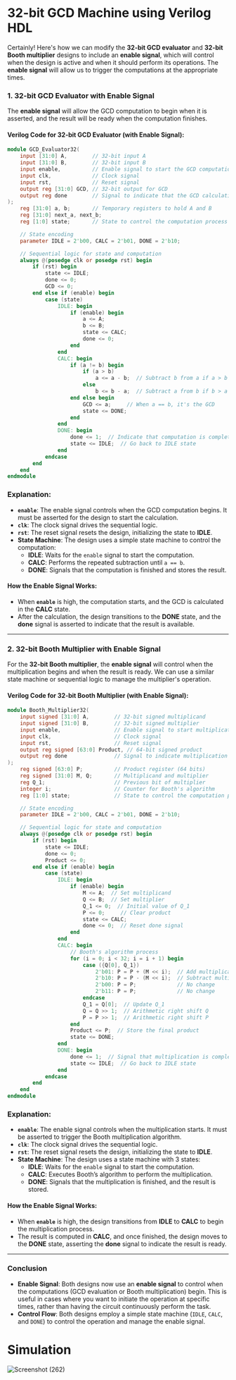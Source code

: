 # 32-bit GCD Machine using Verilog HDL


Certainly! Here's how we can modify the **32-bit GCD evaluator** and **32-bit Booth multiplier** designs to include an **enable signal**, which will control when the design is active and when it should perform its operations. The **enable signal** will allow us to trigger the computations at the appropriate times.

### **1. 32-bit GCD Evaluator with Enable Signal**

The **enable signal** will allow the GCD computation to begin when it is asserted, and the result will be ready when the computation finishes.

#### **Verilog Code for 32-bit GCD Evaluator (with Enable Signal):**

```verilog
module GCD_Evaluator32(
    input [31:0] A,        // 32-bit input A
    input [31:0] B,        // 32-bit input B
    input enable,          // Enable signal to start the GCD computation
    input clk,             // Clock signal
    input rst,             // Reset signal
    output reg [31:0] GCD, // 32-bit output for GCD
    output reg done        // Signal to indicate that the GCD calculation is complete
);
    reg [31:0] a, b;       // Temporary registers to hold A and B
    reg [31:0] next_a, next_b;
    reg [1:0] state;       // State to control the computation process

    // State encoding
    parameter IDLE = 2'b00, CALC = 2'b01, DONE = 2'b10;

    // Sequential logic for state and computation
    always @(posedge clk or posedge rst) begin
        if (rst) begin
            state <= IDLE;
            done <= 0;
            GCD <= 0;
        end else if (enable) begin
            case (state)
                IDLE: begin
                    if (enable) begin
                        a <= A;
                        b <= B;
                        state <= CALC;
                        done <= 0;
                    end
                end
                CALC: begin
                    if (a != b) begin
                        if (a > b)
                            a <= a - b;  // Subtract b from a if a > b
                        else
                            b <= b - a;  // Subtract a from b if b > a
                    end else begin
                        GCD <= a;     // When a == b, it's the GCD
                        state <= DONE;
                    end
                end
                DONE: begin
                    done <= 1;  // Indicate that computation is complete
                    state <= IDLE;  // Go back to IDLE state
                end
            endcase
        end
    end
endmodule
```

### **Explanation**:
- **`enable`**: The enable signal controls when the GCD computation begins. It must be asserted for the design to start the calculation.
- **`clk`**: The clock signal drives the sequential logic.
- **`rst`**: The reset signal resets the design, initializing the state to **IDLE**.
- **State Machine**: The design uses a simple state machine to control the computation:
  - **IDLE**: Waits for the `enable` signal to start the computation.
  - **CALC**: Performs the repeated subtraction until `a == b`.
  - **DONE**: Signals that the computation is finished and stores the result.

#### **How the Enable Signal Works**:
- When **`enable`** is high, the computation starts, and the GCD is calculated in the **CALC** state.
- After the calculation, the design transitions to the **DONE** state, and the **done** signal is asserted to indicate that the result is available.

---

### **2. 32-bit Booth Multiplier with Enable Signal**

For the **32-bit Booth multiplier**, the **enable signal** will control when the multiplication begins and when the result is ready. We can use a similar state machine or sequential logic to manage the multiplier's operation.

#### **Verilog Code for 32-bit Booth Multiplier (with Enable Signal):**

```verilog
module Booth_Multiplier32(
    input signed [31:0] A,        // 32-bit signed multiplicand
    input signed [31:0] B,        // 32-bit signed multiplier
    input enable,                 // Enable signal to start multiplication
    input clk,                    // Clock signal
    input rst,                    // Reset signal
    output reg signed [63:0] Product, // 64-bit signed product
    output reg done               // Signal to indicate multiplication is complete
);
    reg signed [63:0] P;          // Product register (64 bits)
    reg signed [31:0] M, Q;       // Multiplicand and multiplier
    reg Q_1;                      // Previous bit of multiplier
    integer i;                    // Counter for Booth's algorithm
    reg [1:0] state;              // State to control the computation process

    // State encoding
    parameter IDLE = 2'b00, CALC = 2'b01, DONE = 2'b10;

    // Sequential logic for state and computation
    always @(posedge clk or posedge rst) begin
        if (rst) begin
            state <= IDLE;
            done <= 0;
            Product <= 0;
        end else if (enable) begin
            case (state)
                IDLE: begin
                    if (enable) begin
                        M <= A;  // Set multiplicand
                        Q <= B;  // Set multiplier
                        Q_1 <= 0;  // Initial value of Q_1
                        P <= 0;     // Clear product
                        state <= CALC;
                        done <= 0;  // Reset done signal
                    end
                end
                CALC: begin
                    // Booth's algorithm process
                    for (i = 0; i < 32; i = i + 1) begin
                        case ({Q[0], Q_1})
                            2'b01: P = P + (M << i);  // Add multiplicand
                            2'b10: P = P - (M << i);  // Subtract multiplicand
                            2'b00: P = P;             // No change
                            2'b11: P = P;             // No change
                        endcase
                        Q_1 = Q[0];  // Update Q_1
                        Q = Q >> 1;  // Arithmetic right shift Q
                        P = P >> 1;  // Arithmetic right shift P
                    end
                    Product <= P;  // Store the final product
                    state <= DONE;
                end
                DONE: begin
                    done <= 1;  // Signal that multiplication is complete
                    state <= IDLE;  // Go back to IDLE state
                end
            endcase
        end
    end
endmodule
```

### **Explanation**:
- **`enable`**: The enable signal controls when the multiplication starts. It must be asserted to trigger the Booth multiplication algorithm.
- **`clk`**: The clock signal drives the sequential logic.
- **`rst`**: The reset signal resets the design, initializing the state to **IDLE**.
- **State Machine**: The design uses a state machine with 3 states:
  - **IDLE**: Waits for the `enable` signal to start the computation.
  - **CALC**: Executes Booth’s algorithm to perform the multiplication.
  - **DONE**: Signals that the multiplication is finished, and the result is stored.

#### **How the Enable Signal Works**:
- When **`enable`** is high, the design transitions from **IDLE** to **CALC** to begin the multiplication process.
- The result is computed in **CALC**, and once finished, the design moves to the **DONE** state, asserting the **done** signal to indicate the result is ready.

---

### **Conclusion**
- **Enable Signal**: Both designs now use an **enable signal** to control when the computations (GCD evaluation or Booth multiplication) begin. This is useful in cases where you want to initiate the operation at specific times, rather than having the circuit continuously perform the task.
- **Control Flow**: Both designs employ a simple state machine (`IDLE`, `CALC`, and `DONE`) to control the operation and manage the enable signal.


# Simulation
![Screenshot (262)](https://user-images.githubusercontent.com/109639328/196694199-212f7964-9120-4f26-bdb9-dff2d91d8aed.png)

